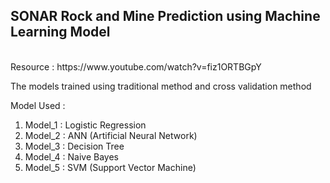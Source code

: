 <h2> SONAR Rock and Mine Prediction using Machine Learning Model </h2> </br>
Resource : <a> https://www.youtube.com/watch?v=fiz1ORTBGpY </a>

The models trained using traditional method and cross validation method

Model Used : 
1. Model_1 : Logistic Regression
2. Model_2 : ANN (Artificial Neural Network)
3. Model_3 : Decision Tree
4. Model_4 : Naive Bayes
5. Model_5 : SVM (Support Vector Machine)
